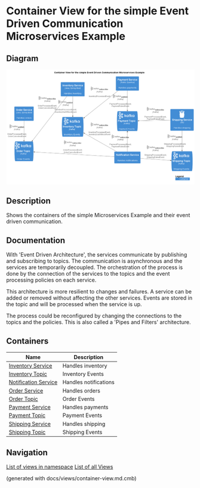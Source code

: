 # Container View for the simple Event Driven Communication Microservices Example

## Diagram
![Container View for the simple Event Driven Communication Microservices Example](../../../../software-development/architecture/example/microservices/simple-eventdriven-container-view.png)

## Description
Shows the containers of the simple Microservices Example and their event driven communication.

## Documentation
With 'Event Driven Architecture', the services communicate by publishing and subscribing to topics.
The communication is asynchronous and the services are temporarily decoupled.
The orchestration of the process is done by the connection of the services to the topics
and the event processing policies on each service.
         
This architecture is more resilient to changes and failures.
A service can be added or removed without affecting the other services.
Events are stored in the topic and will be processed when the service is up.

The process could be reconfigured by changing the connections to the topics and the policies.
This is also called a 'Pipes and Filters' architecture.
## Containers
| Name | Description |
|---|---|
| [Inventory Service](../../../../software-development/architecture/example/microservices/inventory-service.md) | Handles inventory |
| [Inventory Topic](../../../../software-development/architecture/example/microservices/inventory-topic.md) | Inventory Events |
| [Notification Service](../../../../software-development/architecture/example/microservices/notification-service.md) | Handles notifications |
| [Order Service](../../../../software-development/architecture/example/microservices/order-service.md) | Handles orders |
| [Order Topic](../../../../software-development/architecture/example/microservices/order-topic.md) | Order Events |
| [Payment Service](../../../../software-development/architecture/example/microservices/payment-service.md) | Handles payments |
| [Payment Topic](../../../../software-development/architecture/example/microservices/payment-topic.md) | Payment Events |
| [Shipping Service](../../../../software-development/architecture/example/microservices/shipping-service.md) | Handles shipping |
| [Shipping Topic](../../../../software-development/architecture/example/microservices/shipping-topic.md) | Shipping Events |


## Navigation
[List of views in namespace](./views-in-namespace.md)
[List of all Views](../../../../views.md)

(generated with docs/views/container-view.md.cmb)
